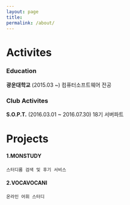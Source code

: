 ```yaml
---
layout: page
title:
permalink: /about/
---
```


# Activites

### Education

**광운대학교** (2015.03 ~)
컴퓨터소프트웨어 전공

### Club Activites

**S.O.P.T.** (2016.03.01 ~ 2016.07.30)
18기 서버파트

<div class='divider'></div>

# Projects

#### 1.MONSTUDY
    스터디룸 검색 및 후기 서비스


#### 2.VOCAVOCANI
    온라인 어휘 스터디
